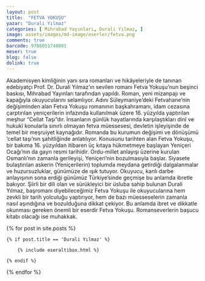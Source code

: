 ```yaml
---
layout: post
title:  "FETVA YOKUŞU"
yazar: "Durali Yılmaz"
categories: [ Mihrabad Yayınları, Durali Yılmaz, ]
image: assets/images/md-image/eserler/fetva.png
comments: true
barcode: 9786051748801
meser: true
blog: false
dolink: true
---
```


Akademisyen kimliğinin yanı sıra romanları ve hikâyeleriyle de tanınan edebiyatçı Prof. Dr. Durali Yılmaz’ın sevilen romanı Fetva Yokuşu’nun beşinci baskısı, Mihrabad Yayınları tarafından yapıldı. Roman, yeni mizanpajı ve kapağıyla okuyucularını selamlıyor. Adını Süleymaniye’deki Fetvahane’nin değişiminden alan Fetva Yokuşu romanının başkahramanı, idam cezasına çarptırılan yeniçerilerin infazında kullanılmak üzere 16. yüzyılda yaptırılan meşhur “Cellat Taşı”dır. İnsanların günlük hayatlarında karşılaştıkları dinî ve hukukî konularla sınırlı olmayan fetva müessesesi, devletin işleyişinde de temel bir meşruiyet kaynağıdır. Romanda bu kurumun değişimi ve dönüşümü ‘cellat taşı’nın şahitliğinde anlatılıyor.
Konusunu tarihten alan Fetva Yokuşu, bir bakıma 16. yüzyıldan itibaren üç kıtaya hükmetmeye başlayan Yeniçeri Ocağı’nın da gayrı resmi tarihidir. Ordu-millet anlayışı üzerine kurulan Osmanlı’nın zamanla gerileyişi, Yeniçeri’nin bozulmasıyla başlar. Siyasete bulaştırılan askerin (Yeniçerilerin) toplumda meydana getirdiği dalgalanmalar ve huzursuzluklar, günümüze de ışık tutuyor. Okuyucu, kanlı darbe anlayışının sona erdiği günümüz Türkiye’sinde geçmişe bu anlamda ibretle bakıyor.
Şiirli bir dili olan ve sürükleyici bir üsluba sahip bulunan Durali Yılmaz, başromanı diyebileceğimiz Fetva Yokuşu ile okuyucularına hem zevkli bir tarih yolculuğu yaptırıyor, hem de bazı müesseselerin zamanla nasıl aşındığına ve bozulduğuna dikkat çekiyor. Bu anlamda ibret ve dikkatle okunması gereken önemli bir eserdir Fetva Yokuşu. Romanseverlerin başucu kitabı olacağı ise muhakkak.


{% for post in site.posts %}

    {% if post.title == 'Durali Yılmaz' %}

        {% include eseraltibox.html %}

    {% endif %}

{% endfor %}